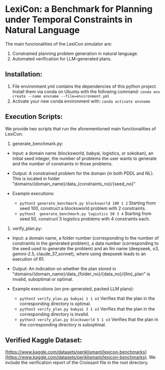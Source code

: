 # LexiCon: a Benchmark for Planning under Temporal Constraints in Natural Language 

The main funcionalities of the LexiCon simulator are:
 1. Constrained planning problem generation in natural language.
 2. Automated verification for LLM-generated plans.
 
## Installation:

 1. File environment.yml contains the dependencies of this python project. Install them via conda on Ubuntu with the following command:
    ``` conda env create --name envname --file=environment.yml ```
 2. Activate your new conda environment with: 
    ``` conda activate envname ```

## Execution Scripts:

 We provide two scripts that run the aforementioned main functionalities of LexiCon:

 1. generate_benchmark.py: 
  - Input: a domain name (blocksworld, babyai, logistics, or sokoban), an initial seed integer, the number of problems the user wants to generate and the number of constraints in those problems. 
  - Output: A constrained problem for the domain (in both PDDL and NL). This is located in folder "domains/{domain_name}/data_{constraints_no}/{seed_no}"

  - Example executions:
    - ``` python3 generate_benchmark.py blocksworld 100 1 2 ```
      Starting from seed 100, construct a blocksworld problem with 2 constraints.
    - ``` python3  generate_benchmark.py logistics 50 3 4 ```
      Starting from seed 50, construct 3 logistics problems with 4 constraints each.

 1. verify_plan.py: 
  - Input: a domain name, a folder number (corresponding to the number of constraints in the generated problem), a data number (corresponding to the seed used to generate the problem) and an llm name (deepseek, o3, gemini-2.5, claude_37_sonnet), where using deepseek leads to an execution of R1.
  - Output: An indication on whether the plan stored in "domains/{domain_name}/data_{folder_no}/{data_no}/{llm}_plan" is invalid, suboptimal or optimal.

  - Example executions (on pre-generated, packed LLM plans):
    - ``` python3 verify_plan.py babyai 1 1 o3 ```
      Verifies that the plan in the corresponding directory is optimal.
    - ``` python3 verify_plan.py babyai 3 1 o3 ```
      Verifies that the plan in the corresponding directory is invalid.
    - ``` python3 verify_plan.py blocksworld 5 1 o3 ```
      Verifies that the plan in the corresponding directory is suboptimal.
## Verified Kaggle Dataset:
   [https://www.kaggle.com/datasets/periklismant/lexicon-benchmarks](https://www.kaggle.com/datasets/periklismant/lexicon-benchmarks).
   We include the verification report of the Croissant file in the root directory.
